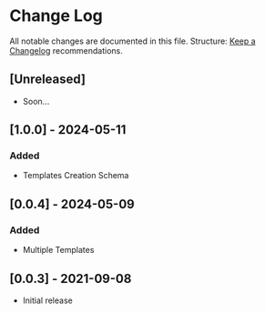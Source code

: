 # Change Log

All notable changes are documented in this file.
Structure: [Keep a Changelog](http://keepachangelog.com/) recommendations.

## [Unreleased]

- Soon...

## [1.0.0] - 2024-05-11

### Added
- Templates Creation Schema

## [0.0.4] - 2024-05-09

### Added

- Multiple Templates

## [0.0.3] - 2021-09-08

- Initial release
